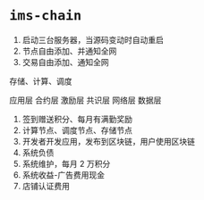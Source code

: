 # `ims-chain`

1. 启动三台服务器，当源码变动时自动重启
2. 节点自由添加、并通知全网
3. 交易自由添加、通知全网

存储、计算、调度

应用层
合约层
激励层
共识层
网络层
数据层

1. 签到赠送积分、每月有满勤奖励
2. 计算节点、调度节点、存储节点
3. 开发者开发应用，发布到区块链，用户使用区块链
4. 系统负债
5. 系统维护，每月 2 万积分
6. 系统收益-广告费用现金
7. 店铺认证费用
